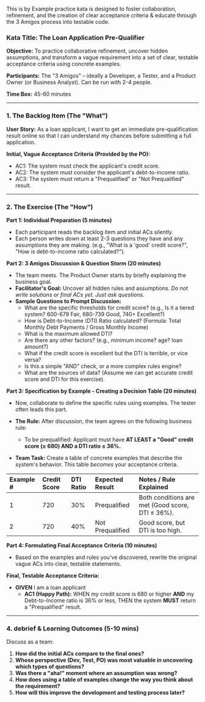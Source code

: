 This is  by Example practice kata is designed to foster collaboration, refinement, and the creation of clear acceptance criteria & educate through the 3 Amigos process into testable code.

### **Kata Title: The Loan Application Pre-Qualifier**

**Objective:** To practice collaborative refinement, uncover hidden assumptions, and transform a vague requirement into a set of clear, testable acceptance criteria using concrete examples.

**Participants:** The "3 Amigos" – ideally a Developer, a Tester, and a Product Owner (or Business Analyst). Can be run with 2-4 people.

**Time Box:** 45-60 minutes

---

### 1. The Backlog Item (The "What")

**User Story:** As a loan applicant, I want to get an immediate pre-qualification result online so that I can understand my chances before submitting a full application.

**Initial, Vague Acceptance Criteria (Provided by the PO):**
*   AC1: The system must check the applicant's credit score.
*   AC2: The system must consider the applicant's debt-to-income ratio.
*   AC3: The system must return a "Prequalified" or "Not Prequalified" result.

---

### 2. The Exercise (The "How")

**Part 1: Individual Preparation (5 minutes)**
*   Each participant reads the backlog item and initial ACs silently.
*   Each person writes down at least 2-3 questions they have and any assumptions they are making. (e.g., "What is a 'good' credit score?", "How is debt-to-income ratio calculated?").

**Part 2: 3 Amigos Discussion & Question Storm (20 minutes)**
*   The team meets. The Product Owner starts by briefly explaining the business goal.
*   **Facilitator's Goal:** Uncover all hidden rules and assumptions. *Do not write solutions or final ACs yet. Just ask questions.*
*   **Sample Questions to Prompt Discussion:**
    *   What are the specific thresholds for credit score? (e.g., Is it a tiered system? 600-679 Fair, 680-739 Good, 740+ Excellent?)
    *   How is Debt-to-Income (DTI) Ratio calculated? (Formula: Total Monthly Debt Payments / Gross Monthly Income)
    *   What is the maximum allowed DTI?
    *   Are there any other factors? (e.g., minimum income? age? loan amount?)
    *   What if the credit score is excellent but the DTI is terrible, or vice versa?
    *   Is this a simple "AND" check, or a more complex rules engine?
    *   What are the sources of data? (Assume we can get accurate credit score and DTI for this exercise).

**Part 3: Specification by Example - Creating a Decision Table (20 minutes)**
*   Now, collaborate to define the specific rules using examples. The tester often leads this part.
*   **The Rule:** After discussion, the team agrees on the following business rule:
    *   To be prequalified: Applicant must have **AT LEAST a "Good" credit score (≥ 680) AND a DTI ratio ≤ 36%.**

*   **Team Task:** Create a table of concrete examples that describe the system's behavior. This table *becomes* your acceptance criteria.

| Example # | Credit Score | DTI Ratio | Expected Result | Notes / Rule Explained |
| :--- | :--- | :--- | :--- | :--- |
| 1 | 720 | 30% | Prequalified | Both conditions are met (Good score, DTI ≤ 36%). |
| 2 | 720 | 40% | Not Prequalified | Good score, but DTI is too high. |

**Part 4: Formulating Final Acceptance Criteria (10 minutes)**
*   Based on the examples and rules you've discovered, rewrite the original vague ACs into clear, testable statements.

**Final, Testable Acceptance Criteria:**
*   **GIVEN** I am a loan applicant
    *   **AC1 (Happy Path):** WHEN my credit score is 680 or higher **AND** my Debt-to-Income ratio is 36% or less, THEN the system **MUST** return a "Prequalified" result.

---

### 4. debrief & Learning Outcomes (5-10 mins)

Discuss as a team:
1.  **How did the initial ACs compare to the final ones?**
2.  **Whose perspective (Dev, Test, PO) was most valuable in uncovering which types of questions?**
3.  **Was there a "aha!" moment where an assumption was wrong?**
4.  **How does using a table of examples change the way you think about the requirement?**
5.  **How will this improve the development and testing process later?**


